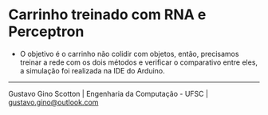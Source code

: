 # Carrinho treinado com RNA e Perceptron

* O objetivo é o carrinho não colidir com objetos, então, precisamos treinar a rede com os dois métodos e verificar o comparativo entre eles, a simulação foi realizada na IDE do Arduino. 

-------------------------

Gustavo Gino Scotton    |   Engenharia da Computação - UFSC   |   gustavo.gino@outlook.com

